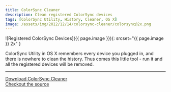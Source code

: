 ```yaml
---
title: ColorSync Cleaner
description: Clean registered ColorSync devices
tags: [ColorSync Utility, History, Cleaner, OS X]
image: /assets/img/2012/12/14/colorsync-cleaner/colorsync@2x.png
---
```


![Registered ColorSync Devices]({{ page.image }}){: srcset="{{ page.image }} 2x" }

ColorSync Utility in OS X remembers every device you plugged in, and there is nowhere to clean the history.  Thus comes this little tool - run it and all the registered devices will be removed.

---

[Download ColorSync Cleaner](https://cl.ly/MjoG)  
[Checkout the source](https://github.com/ntkme/ColorSync-Cleaner)
